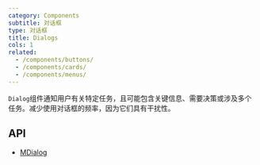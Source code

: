 ```yaml
---
category: Components
subtitle: 对话框
type: 对话框
title: Dialogs
cols: 1
related:
  - /components/buttons/
  - /components/cards/
  - /components/menus/
---
```


`Dialog`组件通知用户有关特定任务，且可能包含关键信息、需要决策或涉及多个任务。减少使用对话框的频率，因为它们具有干扰性。

## API

- [MDialog](/docs/api/MDialog)